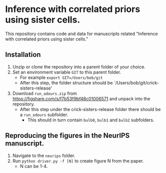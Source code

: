 # Inference with correlated priors using sister cells.
This repository contains code and data for manuscripts related "Inference with correlated priors using sister cells."
## Installation
1. Unzip or clone the repository into a parent folder of your choice.
2. Set an environment variable `GIT` to this parent folder. 
   - For example ```export GIT=/Users/bob/git```
   - After this step, the folder structure should be `/Users/bob/git/crick-sisters-release'
3. Download `run_odours.zip` from https://figshare.com/s/f7b53f9bf48c01006571 and unpack into the repository.
   - After this step under the crick-sisters-release folder there should be a `run_odours` subfolder.
	 - This should in turn contain `bulb0`, `bulb1` and `bulb2` subfolders.
## Reproducing the figures in the NeurIPS manuscript.
1. Navigate to the `neurips` folder.
2. Run `python driver.py -f [N]` to create figure N from the paper.
   - N can be 1-4.
   
